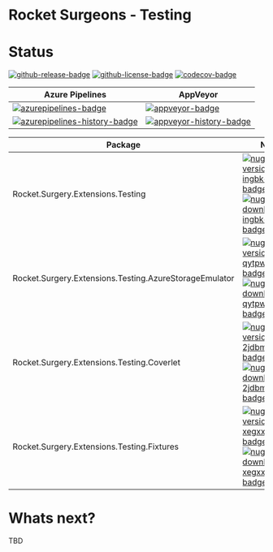 # Rocket Surgeons - Testing

# Status
<!-- badges -->
[![github-release-badge]][github-release]
[![github-license-badge]][github-license]
[![codecov-badge]][codecov]
<!-- badges -->

<!-- history badges -->
| Azure Pipelines | AppVeyor |
| --------------- | -------- |
| [![azurepipelines-badge]][azurepipelines] | [![appveyor-badge]][appveyor] |
| [![azurepipelines-history-badge]][azurepipelines-history] | [![appveyor-history-badge]][appveyor-history] |
<!-- history badges -->

<!-- nuget packages -->
| Package | NuGet | MyGet |
| ------- | ----- | ----- |
| Rocket.Surgery.Extensions.Testing | [![nuget-version-ingbk+ngdt+w-badge]![nuget-downloads-ingbk+ngdt+w-badge]][nuget-ingbk+ngdt+w] | [![myget-version-ingbk+ngdt+w-badge]![myget-downloads-ingbk+ngdt+w-badge]][myget-ingbk+ngdt+w] |
| Rocket.Surgery.Extensions.Testing.AzureStorageEmulator | [![nuget-version-qytpweownfjg-badge]![nuget-downloads-qytpweownfjg-badge]][nuget-qytpweownfjg] | [![myget-version-qytpweownfjg-badge]![myget-downloads-qytpweownfjg-badge]][myget-qytpweownfjg] |
| Rocket.Surgery.Extensions.Testing.Coverlet | [![nuget-version-2jdbmqdcrhfg-badge]![nuget-downloads-2jdbmqdcrhfg-badge]][nuget-2jdbmqdcrhfg] | [![myget-version-2jdbmqdcrhfg-badge]![myget-downloads-2jdbmqdcrhfg-badge]][myget-2jdbmqdcrhfg] |
| Rocket.Surgery.Extensions.Testing.Fixtures | [![nuget-version-xegxxxxh/pzg-badge]![nuget-downloads-xegxxxxh/pzg-badge]][nuget-xegxxxxh/pzg] | [![myget-version-xegxxxxh/pzg-badge]![myget-downloads-xegxxxxh/pzg-badge]][myget-xegxxxxh/pzg] |
<!-- nuget packages -->

# Whats next?
TBD

<!-- generated references -->
[github-release]: https://github.com/RocketSurgeonsGuild/Testing/releases/latest
[github-release-badge]: https://img.shields.io/github/release/RocketSurgeonsGuild/Testing.svg?logo=github&style=flat "Latest Release"
[github-license]: https://github.com/RocketSurgeonsGuild/Testing/blob/master/LICENSE
[github-license-badge]: https://img.shields.io/github/license/RocketSurgeonsGuild/Testing.svg?style=flat "License"
[codecov]: https://codecov.io/gh/RocketSurgeonsGuild/Testing
[codecov-badge]: https://img.shields.io/codecov/c/github/RocketSurgeonsGuild/Testing.svg?color=E03997&label=codecov&logo=codecov&logoColor=E03997&style=flat "Code Coverage"
[azurepipelines]: https://rocketsurgeonsguild.visualstudio.com/Libraries/_build/latest?definitionId=1&branchName=master
[azurepipelines-badge]: https://img.shields.io/azure-devops/build/rocketsurgeonsguild/Libraries/1.svg?color=98C6FF&label=azure%20pipelines&logo=azuredevops&logoColor=98C6FF&style=flat "Azure Pipelines Status"
[azurepipelines-history]: https://rocketsurgeonsguild.visualstudio.com/Libraries/_build?definitionId=1&branchName=master
[azurepipelines-history-badge]: https://buildstats.info/azurepipelines/chart/rocketsurgeonsguild/Libraries/1?includeBuildsFromPullRequest=false "Azure Pipelines History"
[appveyor]: https://ci.appveyor.com/project/RocketSurgeonsGuild/testing
[appveyor-badge]: https://img.shields.io/appveyor/ci/RocketSurgeonsGuild/testing.svg?color=00b3e0&label=appveyor&logo=appveyor&logoColor=00b3e0&style=flat "AppVeyor Status"
[appveyor-history]: https://ci.appveyor.com/project/RocketSurgeonsGuild/testing/history
[appveyor-history-badge]: https://buildstats.info/appveyor/chart/RocketSurgeonsGuild/testing?includeBuildsFromPullRequest=false "AppVeyor History"
[nuget-ingbk+ngdt+w]: https://www.nuget.org/packages/Rocket.Surgery.Extensions.Testing/
[nuget-version-ingbk+ngdt+w-badge]: https://img.shields.io/nuget/v/Rocket.Surgery.Extensions.Testing.svg?color=004880&logo=nuget&style=flat-square "NuGet Version"
[nuget-downloads-ingbk+ngdt+w-badge]: https://img.shields.io/nuget/dt/Rocket.Surgery.Extensions.Testing.svg?color=004880&logo=nuget&style=flat-square "NuGet Downloads"
[myget-ingbk+ngdt+w]: https://www.myget.org/feed/rocket-surgeons-guild/package/nuget/Rocket.Surgery.Extensions.Testing
[myget-version-ingbk+ngdt+w-badge]: https://img.shields.io/myget/rocket-surgeons-guild/vpre/Rocket.Surgery.Extensions.Testing.svg?label=myget&color=004880&logo=nuget&style=flat-square "MyGet Pre-Release Version"
[myget-downloads-ingbk+ngdt+w-badge]: https://img.shields.io/myget/rocket-surgeons-guild/dt/Rocket.Surgery.Extensions.Testing.svg?color=004880&logo=nuget&style=flat-square "MyGet Downloads"
[nuget-qytpweownfjg]: https://www.nuget.org/packages/Rocket.Surgery.Extensions.Testing.AzureStorageEmulator/
[nuget-version-qytpweownfjg-badge]: https://img.shields.io/nuget/v/Rocket.Surgery.Extensions.Testing.AzureStorageEmulator.svg?color=004880&logo=nuget&style=flat-square "NuGet Version"
[nuget-downloads-qytpweownfjg-badge]: https://img.shields.io/nuget/dt/Rocket.Surgery.Extensions.Testing.AzureStorageEmulator.svg?color=004880&logo=nuget&style=flat-square "NuGet Downloads"
[myget-qytpweownfjg]: https://www.myget.org/feed/rocket-surgeons-guild/package/nuget/Rocket.Surgery.Extensions.Testing.AzureStorageEmulator
[myget-version-qytpweownfjg-badge]: https://img.shields.io/myget/rocket-surgeons-guild/vpre/Rocket.Surgery.Extensions.Testing.AzureStorageEmulator.svg?label=myget&color=004880&logo=nuget&style=flat-square "MyGet Pre-Release Version"
[myget-downloads-qytpweownfjg-badge]: https://img.shields.io/myget/rocket-surgeons-guild/dt/Rocket.Surgery.Extensions.Testing.AzureStorageEmulator.svg?color=004880&logo=nuget&style=flat-square "MyGet Downloads"
[nuget-2jdbmqdcrhfg]: https://www.nuget.org/packages/Rocket.Surgery.Extensions.Testing.Coverlet/
[nuget-version-2jdbmqdcrhfg-badge]: https://img.shields.io/nuget/v/Rocket.Surgery.Extensions.Testing.Coverlet.svg?color=004880&logo=nuget&style=flat-square "NuGet Version"
[nuget-downloads-2jdbmqdcrhfg-badge]: https://img.shields.io/nuget/dt/Rocket.Surgery.Extensions.Testing.Coverlet.svg?color=004880&logo=nuget&style=flat-square "NuGet Downloads"
[myget-2jdbmqdcrhfg]: https://www.myget.org/feed/rocket-surgeons-guild/package/nuget/Rocket.Surgery.Extensions.Testing.Coverlet
[myget-version-2jdbmqdcrhfg-badge]: https://img.shields.io/myget/rocket-surgeons-guild/vpre/Rocket.Surgery.Extensions.Testing.Coverlet.svg?label=myget&color=004880&logo=nuget&style=flat-square "MyGet Pre-Release Version"
[myget-downloads-2jdbmqdcrhfg-badge]: https://img.shields.io/myget/rocket-surgeons-guild/dt/Rocket.Surgery.Extensions.Testing.Coverlet.svg?color=004880&logo=nuget&style=flat-square "MyGet Downloads"
[nuget-xegxxxxh/pzg]: https://www.nuget.org/packages/Rocket.Surgery.Extensions.Testing.Fixtures/
[nuget-version-xegxxxxh/pzg-badge]: https://img.shields.io/nuget/v/Rocket.Surgery.Extensions.Testing.Fixtures.svg?color=004880&logo=nuget&style=flat-square "NuGet Version"
[nuget-downloads-xegxxxxh/pzg-badge]: https://img.shields.io/nuget/dt/Rocket.Surgery.Extensions.Testing.Fixtures.svg?color=004880&logo=nuget&style=flat-square "NuGet Downloads"
[myget-xegxxxxh/pzg]: https://www.myget.org/feed/rocket-surgeons-guild/package/nuget/Rocket.Surgery.Extensions.Testing.Fixtures
[myget-version-xegxxxxh/pzg-badge]: https://img.shields.io/myget/rocket-surgeons-guild/vpre/Rocket.Surgery.Extensions.Testing.Fixtures.svg?label=myget&color=004880&logo=nuget&style=flat-square "MyGet Pre-Release Version"
[myget-downloads-xegxxxxh/pzg-badge]: https://img.shields.io/myget/rocket-surgeons-guild/dt/Rocket.Surgery.Extensions.Testing.Fixtures.svg?color=004880&logo=nuget&style=flat-square "MyGet Downloads"
<!-- generated references -->

<!-- nuke-data
github:
  owner: RocketSurgeonsGuild
  repository: Testing
azurepipelines:
  account: rocketsurgeonsguild
  teamproject: Libraries
  builddefinition: 1
appveyor:
  account: RocketSurgeonsGuild
  build: testing
myget:
  account: rocket-surgeons-guild
-->
